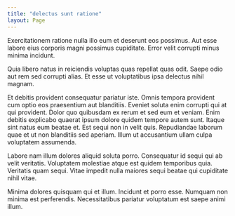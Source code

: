 ```yaml
---
title: "delectus sunt ratione"
layout: Page
---
```

Exercitationem ratione nulla illo eum et deserunt eos possimus. Aut esse labore eius corporis magni possimus cupiditate. Error velit corrupti minus minima incidunt.
 Quia libero natus in reiciendis voluptas quas repellat quas odit. Saepe odio aut rem sed corrupti alias. Et esse ut voluptatibus ipsa delectus nihil magnam.
 Et debitis provident consequatur pariatur iste. Omnis tempora provident cum optio eos praesentium aut blanditiis. Eveniet soluta enim corrupti qui at qui provident. Dolor quo quibusdam ex rerum et sed eum et veniam.
Enim debitis explicabo quaerat ipsum dolore quidem tempore autem sunt. Itaque sint natus eum beatae et. Est sequi non in velit quis. Repudiandae laborum quae et ut non blanditiis sed aperiam. Illum ut accusantium ullam culpa voluptatem assumenda.
 Labore nam illum dolores aliquid soluta porro. Consequatur id sequi qui ab velit veritatis. Voluptatem molestiae atque est quidem temporibus quia. Veritatis quam sequi. Vitae impedit nulla maiores sequi beatae qui cupiditate nihil vitae.
 Minima dolores quisquam qui et illum. Incidunt et porro esse. Numquam non minima est perferendis. Necessitatibus pariatur voluptatum est saepe animi illum.
